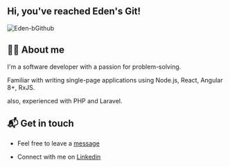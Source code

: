 ## Hi, you've reached Eden's Git! 

![Eden-bGithub](https://res.cloudinary.com/dalbjygdz/image/upload/v1615973739/github-banner_o23khq.png)
## 🙋‍♂️ About me

I'm a software developer with a passion for problem-solving.

Familiar with writing single-page applications using Node.js, React, Angular 8+, RxJS.

also, experienced with PHP and Laravel.

## 📬 Get in touch

* Feel free to leave a [message](mailto:edenbambaron2@gmail.com) 

* Connect with me on [Linkedin](https://www.linkedin.com/in/eden-bambaron-774780b7/) 

